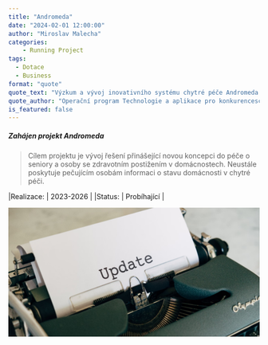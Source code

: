 ```yaml
---
title: "Andromeda"
date: "2024-02-01 12:00:00"
author: "Miroslav Malecha"
categories:
    - Running Project
tags:
  - Dotace
  - Business
format: "quote"
quote_text: "Výzkum a vývoj inovativního systému chytré péče Andromeda."
quote_author: "Operační program Technologie a aplikace pro konkurenceschopnost"
is_featured: false
---
```

##### Zahájen projekt Andromeda

> Cílem projektu je vývoj řešení přinášející novou koncepci do péče o seniory a osoby
> se zdravotním postižením v domácnostech. Neustále poskytuje pečujícím osobám informaci
> o stavu domácnosti v chytré péči.

|Realizace: | 2023-2026 |
|Status:  | Probíhající |

![OP TAK](../images/blog/blog-05-1170x600.jpg "OP TAK")
